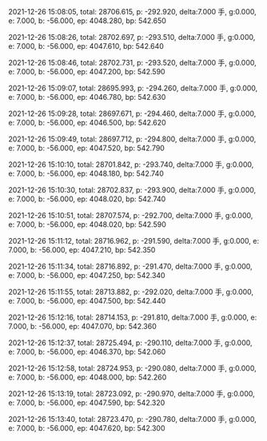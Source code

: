 2021-12-26 15:08:05, total: 28706.615, p: -292.920, delta:7.000 手, g:0.000, e: 7.000, b: -56.000, ep: 4048.280, bp: 542.650

2021-12-26 15:08:26, total: 28702.697, p: -293.510, delta:7.000 手, g:0.000, e: 7.000, b: -56.000, ep: 4047.610, bp: 542.640

2021-12-26 15:08:46, total: 28702.731, p: -293.520, delta:7.000 手, g:0.000, e: 7.000, b: -56.000, ep: 4047.200, bp: 542.590

2021-12-26 15:09:07, total: 28695.993, p: -294.260, delta:7.000 手, g:0.000, e: 7.000, b: -56.000, ep: 4046.780, bp: 542.630

2021-12-26 15:09:28, total: 28697.671, p: -294.460, delta:7.000 手, g:0.000, e: 7.000, b: -56.000, ep: 4046.500, bp: 542.620

2021-12-26 15:09:49, total: 28697.712, p: -294.800, delta:7.000 手, g:0.000, e: 7.000, b: -56.000, ep: 4047.520, bp: 542.790

2021-12-26 15:10:10, total: 28701.842, p: -293.740, delta:7.000 手, g:0.000, e: 7.000, b: -56.000, ep: 4048.180, bp: 542.740

2021-12-26 15:10:30, total: 28702.837, p: -293.900, delta:7.000 手, g:0.000, e: 7.000, b: -56.000, ep: 4048.020, bp: 542.740

2021-12-26 15:10:51, total: 28707.574, p: -292.700, delta:7.000 手, g:0.000, e: 7.000, b: -56.000, ep: 4048.020, bp: 542.590

2021-12-26 15:11:12, total: 28716.962, p: -291.590, delta:7.000 手, g:0.000, e: 7.000, b: -56.000, ep: 4047.210, bp: 542.350

2021-12-26 15:11:34, total: 28716.892, p: -291.470, delta:7.000 手, g:0.000, e: 7.000, b: -56.000, ep: 4047.250, bp: 542.340

2021-12-26 15:11:55, total: 28713.882, p: -292.020, delta:7.000 手, g:0.000, e: 7.000, b: -56.000, ep: 4047.500, bp: 542.440

2021-12-26 15:12:16, total: 28714.153, p: -291.810, delta:7.000 手, g:0.000, e: 7.000, b: -56.000, ep: 4047.070, bp: 542.360

2021-12-26 15:12:37, total: 28725.494, p: -290.110, delta:7.000 手, g:0.000, e: 7.000, b: -56.000, ep: 4046.370, bp: 542.060

2021-12-26 15:12:58, total: 28724.953, p: -290.080, delta:7.000 手, g:0.000, e: 7.000, b: -56.000, ep: 4048.000, bp: 542.260

2021-12-26 15:13:19, total: 28723.092, p: -290.970, delta:7.000 手, g:0.000, e: 7.000, b: -56.000, ep: 4047.590, bp: 542.320

2021-12-26 15:13:40, total: 28723.470, p: -290.780, delta:7.000 手, g:0.000, e: 7.000, b: -56.000, ep: 4047.620, bp: 542.300